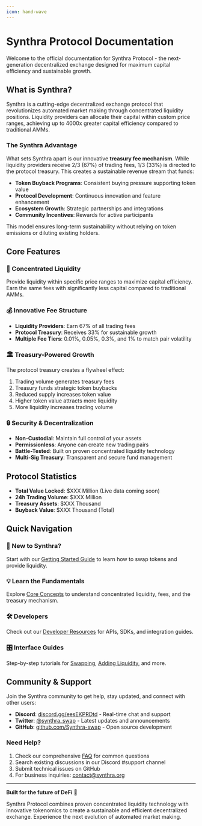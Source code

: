 ```yaml
---
icon: hand-wave
---
```


# Synthra Protocol Documentation

Welcome to the official documentation for Synthra Protocol - the next-generation decentralized exchange designed for maximum capital efficiency and sustainable growth.

## What is Synthra?

Synthra is a cutting-edge decentralized exchange protocol that revolutionizes automated market making through concentrated liquidity positions. Liquidity providers can allocate their capital within custom price ranges, achieving up to 4000x greater capital efficiency compared to traditional AMMs.

### The Synthra Advantage

What sets Synthra apart is our innovative **treasury fee mechanism**. While liquidity providers receive 2/3 (67%) of trading fees, 1/3 (33%) is directed to the protocol treasury. This creates a sustainable revenue stream that funds:

- **Token Buyback Programs**: Consistent buying pressure supporting token value
- **Protocol Development**: Continuous innovation and feature enhancement  
- **Ecosystem Growth**: Strategic partnerships and integrations
- **Community Incentives**: Rewards for active participants

This model ensures long-term sustainability without relying on token emissions or diluting existing holders.

## Core Features

### 🎯 Concentrated Liquidity
Provide liquidity within specific price ranges to maximize capital efficiency. Earn the same fees with significantly less capital compared to traditional AMMs.

### 💰 Innovative Fee Structure  
- **Liquidity Providers**: Earn 67% of all trading fees
- **Protocol Treasury**: Receives 33% for sustainable growth
- **Multiple Fee Tiers**: 0.01%, 0.05%, 0.3%, and 1% to match pair volatility

### 🏛️ Treasury-Powered Growth
The protocol treasury creates a flywheel effect:
1. Trading volume generates treasury fees
2. Treasury funds strategic token buybacks
3. Reduced supply increases token value
4. Higher token value attracts more liquidity
5. More liquidity increases trading volume

### 🔒 Security & Decentralization
- **Non-Custodial**: Maintain full control of your assets
- **Permissionless**: Anyone can create new trading pairs
- **Battle-Tested**: Built on proven concentrated liquidity technology
- **Multi-Sig Treasury**: Transparent and secure fund management

## Protocol Statistics

- **Total Value Locked**: $XXX Million (Live data coming soon)
- **24h Trading Volume**: $XXX Million
- **Treasury Assets**: $XXX Thousand
- **Buyback Value**: $XXX Thousand (Total)

## Quick Navigation

### 🚀 New to Synthra?
Start with our [Getting Started Guide](getting-started.md) to learn how to swap tokens and provide liquidity.

### 💡 Learn the Fundamentals  
Explore [Core Concepts](core-concepts/README.md) to understand concentrated liquidity, fees, and the treasury mechanism.

### 🛠️ Developers
Check out our [Developer Resources](developers/README.md) for APIs, SDKs, and integration guides.

### 🎛️ Interface Guides
Step-by-step tutorials for [Swapping](interface/swap.md), [Adding Liquidity](interface/add-liquidity.md), and more.

## Community & Support

Join the Synthra community to get help, stay updated, and connect with other users:

- **Discord**: [discord.gg/eesEKPRDtd](https://discord.gg/eesEKPRDtd) - Real-time chat and support
- **Twitter**: [@synthra_swap](https://x.com/synthra_swap) - Latest updates and announcements  
- **GitHub**: [github.com/Synthra-swap](https://github.com/Synthra-swap) - Open source development

### Need Help?

1. Check our comprehensive [FAQ](faq.md) for common questions
2. Search existing discussions in our Discord #support channel
3. Submit technical issues on GitHub
4. For business inquiries: contact@synthra.org

---

**Built for the future of DeFi** 🌟

Synthra Protocol combines proven concentrated liquidity technology with innovative tokenomics to create a sustainable and efficient decentralized exchange. Experience the next evolution of automated market making.
